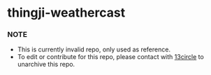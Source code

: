 # thingji-weathercast

### NOTE
- This is currently invalid repo, only used as reference.
- To edit or contribute for this repo, please contact with [13circle](https://github.com/13circle) to unarchive this repo. 
